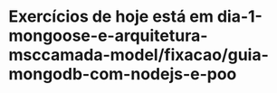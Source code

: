 # Exercícios de hoje está em dia-1-mongoose-e-arquitetura-msccamada-model/fixacao/guia-mongodb-com-nodejs-e-poo
